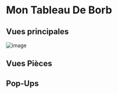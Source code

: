 # Mon Tableau De Borb

## Vues principales

![image](https://github.com/MichelJourdain/Mon-Tableau-De-Bord/assets/83040228/93e17007-d888-4db5-9be6-6c7fa4bd53af)


## Vues Pièces



## Pop-Ups


